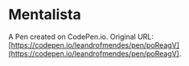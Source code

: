 # Mentalista

A Pen created on CodePen.io. Original URL: [https://codepen.io/leandrofmendes/pen/poReagV](https://codepen.io/leandrofmendes/pen/poReagV).


